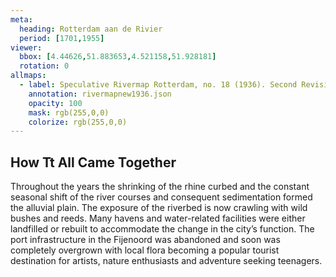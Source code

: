 ```yaml
---
meta:
  heading: Rotterdam aan de Rivier
  period: [1701,1955]
viewer:
  bbox: [4.44626,51.883653,4.521158,51.928181]
  rotation: 0
allmaps:
  - label: Speculative Rivermap Rotterdam, no. 18 (1936). Second Revision, serie II, 2023. Scale 1:5,000. The Berlage. Based on Rivermap Rotterdam, no. 18. Second Revision, serie II, 1936. Scale 1:5,000. Geoplaza, VU Amsterdam. Signature LL.11007gk
    annotation: rivermapnew1936.json
    opacity: 100
    mask: rgb(255,0,0)
    colorize: rgb(255,0,0)
---
```

## How Tt All Came Together

Throughout the years the shrinking of the rhine curbed and the constant seasonal shift of the river courses and consequent sedimentation formed the alluvial plain. The exposure of the riverbed is now crawling with wild bushes and reeds. Many havens and water-related facilities were either landfilled or rebuilt to accommodate the change in the city’s function.  The port infrastructure in the Fijenoord was abandoned and soon was completely overgrown with local flora becoming a popular tourist destination for artists, nature enthusiasts and adventure seeking teenagers.
